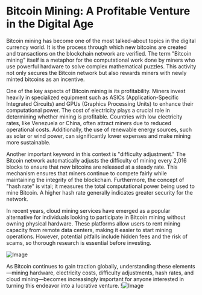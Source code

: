 # Bitcoin Mining: A Profitable Venture in the Digital Age

Bitcoin mining has become one of the most talked-about topics in the digital currency world. It is the process through which new bitcoins are created and transactions on the blockchain network are verified. The term "Bitcoin mining" itself is a metaphor for the computational work done by miners who use powerful hardware to solve complex mathematical puzzles. This activity not only secures the Bitcoin network but also rewards miners with newly minted bitcoins as an incentive.

One of the key aspects of Bitcoin mining is its profitability. Miners invest heavily in specialized equipment such as ASICs (Application-Specific Integrated Circuits) and GPUs (Graphics Processing Units) to enhance their computational power. The cost of electricity plays a crucial role in determining whether mining is profitable. Countries with low electricity rates, like Venezuela or China, often attract miners due to reduced operational costs. Additionally, the use of renewable energy sources, such as solar or wind power, can significantly lower expenses and make mining more sustainable.

Another important keyword in this context is "difficulty adjustment." The Bitcoin network automatically adjusts the difficulty of mining every 2,016 blocks to ensure that new bitcoins are released at a steady rate. This mechanism ensures that miners continue to compete fairly while maintaining the integrity of the blockchain. Furthermore, the concept of "hash rate" is vital; it measures the total computational power being used to mine Bitcoin. A higher hash rate generally indicates greater security for the network.

In recent years, cloud mining services have emerged as a popular alternative for individuals looking to participate in Bitcoin mining without owning physical hardware. These platforms allow users to rent mining capacity from remote data centers, making it easier to start mining operations. However, potential pitfalls include hidden fees and the risk of scams, so thorough research is essential before investing.

![Image](https://github.com/user-attachments/assets/590b50a7-4459-4e76-8a31-559aed223621)

As Bitcoin continues to gain traction globally, understanding these elements—mining hardware, electricity costs, difficulty adjustments, hash rates, and cloud mining—becomes increasingly important for anyone interested in turning this endeavor into a lucrative venture. !![Image](https://github.com/user-attachments/assets/590b50a7-4459-4e76-8a31-559aed223621)